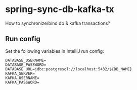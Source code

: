 # spring-sync-db-kafka-tx

How to synchronize/bind db & kafka transactions?

## Run config

Set the following variables in IntelliJ run config:

```
DATABASE_USERNAME=
DATABASE_PASSWORD=
DATABASE_URL=jdbc:postgresql://localhost:5432/${DB_NAME}
KAFKA_SERVER=
KAFKA_USERNAME=
KAFKA_PASSWORD=
```

